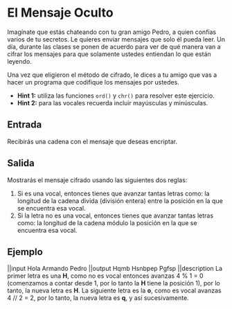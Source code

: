# El Mensaje Oculto

Imagínate que estás chateando con tu gran amigo Pedro, a quien confías varios de tu secretos. Le quieres enviar mensajes que solo él pueda leer. Un día, durante las clases se ponen de acuerdo para ver de qué manera van a cifrar los mensajes para que solamente ustedes entiendan lo que están leyendo.

Una vez que eligieron el método de cifrado, le dices a tu amigo que vas a hacer un programa que codifique los mensajes por ustedes.

- **Hint 1:** utiliza las funciones `ord()` y `chr()` para resolver este ejercicio.
- **Hint 2:** para las vocales recuerda incluir mayúsculas y minúsculas.

## Entrada

Recibirás una cadena con el mensaje que deseas encriptar.

## Salida

Mostrarás el mensaje cifrado usando las siguientes dos reglas:

1. Si es una vocal, entonces tienes que avanzar tantas letras como: la longitud de la cadena divida (división entera) entre la posición en la que se encuentra esa vocal.
2. Si la letra no es una vocal, entonces tienes que avanzar tantas letras como: la longitud de la cadena módulo la posición en la que se encuentra esa vocal.


## Ejemplo

||input
Hola
Armando
Pedro
||output
Hqmb
Hsnbpep
Pgfsp
||description
La primer letra es una **H**, como no es vocal entonces avanzas 4 % 1 = 0  (comenzamos a contar desde 1, por lo tanto la **H** tiene la posición 1), por lo tanto, la nueva letra es **H**. La siguiente letra es la **o**, como es vocal avanzas 4 // 2 = 2, por lo tanto, la nueva letra es **q**, y así sucesivamente.